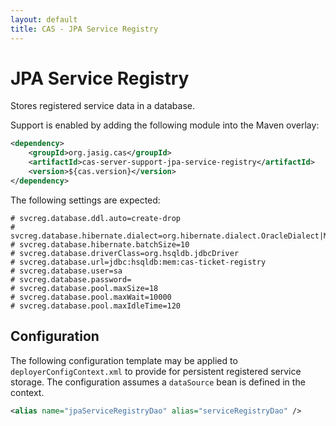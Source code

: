 ```yaml
---
layout: default
title: CAS - JPA Service Registry
---
```


# JPA Service Registry
Stores registered service data in a database.

Support is enabled by adding the following module into the Maven overlay:

```xml
<dependency>
    <groupId>org.jasig.cas</groupId>
    <artifactId>cas-server-support-jpa-service-registry</artifactId>
    <version>${cas.version}</version>
</dependency>
```

The following settings are expected:

```properties
# svcreg.database.ddl.auto=create-drop
# svcreg.database.hibernate.dialect=org.hibernate.dialect.OracleDialect|MySQLInnoDBDialect|HSQLDialect
# svcreg.database.hibernate.batchSize=10
# svcreg.database.driverClass=org.hsqldb.jdbcDriver
# svcreg.database.url=jdbc:hsqldb:mem:cas-ticket-registry
# svcreg.database.user=sa
# svcreg.database.password=
# svcreg.database.pool.maxSize=18
# svcreg.database.pool.maxWait=10000
# svcreg.database.pool.maxIdleTime=120
```


## Configuration

The following configuration template may be applied to `deployerConfigContext.xml` to provide for persistent
registered service storage. The configuration assumes a `dataSource` bean is defined in the context.

```xml
<alias name="jpaServiceRegistryDao" alias="serviceRegistryDao" />
```
